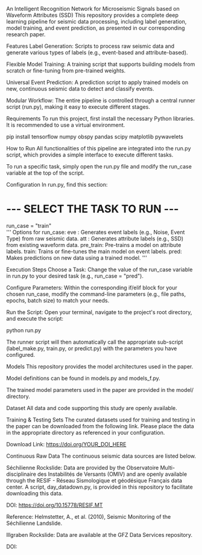 An Intelligent Recognition Network for Microseismic Signals based on Waveform Attributes (SSD)
This repository provides a complete deep learning pipeline for seismic data processing, including label generation, model training, and event prediction, as presented in our corresponding research paper.

Features
Label Generation: Scripts to process raw seismic data and generate various types of labels (e.g., event-based and attribute-based).

Flexible Model Training: A training script that supports building models from scratch or fine-tuning from pre-trained weights.

Universal Event Prediction: A prediction script to apply trained models on new, continuous seismic data to detect and classify events.

Modular Workflow: The entire pipeline is controlled through a central runner script (run.py), making it easy to execute different stages.

Requirements
To run this project, first install the necessary Python libraries. It is recommended to use a virtual environment.

pip install tensorflow numpy obspy pandas scipy matplotlib pywavelets

How to Run
All functionalities of this pipeline are integrated into the run.py script, which provides a simple interface to execute different tasks.

To run a specific task, simply open the run.py file and modify the run_case variable at the top of the script.

Configuration
In run.py, find this section:

# --- SELECT THE TASK TO RUN ---
run_case = "train"  
'''
Options for run_case:
eve : Generates event labels (e.g., Noise, Event Type) from raw seismic data.
att : Generates attribute labels (e.g., SSD) from existing waveform data.
pre_train: Pre-trains a model on attribute labels.
train: Trains or fine-tunes the main model on event labels.
pred: Makes predictions on new data using a trained model.
'''

Execution Steps
Choose a Task: Change the value of the run_case variable in run.py to your desired task (e.g., run_case = "pred").

Configure Parameters: Within the corresponding if/elif block for your chosen run_case, modify the command-line parameters (e.g., file paths, epochs, batch size) to match your needs.

Run the Script: Open your terminal, navigate to the project's root directory, and execute the script:

python run.py

The runner script will then automatically call the appropriate sub-script (label_make.py, train.py, or predict.py) with the parameters you have configured.

Models
This repository provides the model architectures used in the paper.

Model definitions can be found in models.py and models_f.py.

The trained model parameters used in the paper are provided in the model/ directory.

Dataset
All data and code supporting this study are openly available.

Training & Testing Sets
The curated datasets used for training and testing in the paper can be downloaded from the following link. Please place the data in the appropriate directory as referenced in your configuration.

Download Link: https://doi.org/YOUR_DOI_HERE

Continuous Raw Data
The continuous seismic data sources are listed below.

Séchilienne Rockslide: Data are provided by the Observatoire Multi-disciplinaire des Instabilités de Versants (OMIV) and are openly available through the RESIF - Réseau Sismologique et géodésique Français data center. A script, day_datadown.py, is provided in this repository to facilitate downloading this data.

DOI: https://doi.org/10.15778/RESIF.MT

Reference: Helmstetter, A., et al. (2010), Seismic Monitoring of the Séchilienne Landslide.

Illgraben Rockslide: Data are available at the GFZ Data Services repository.

DOI:

